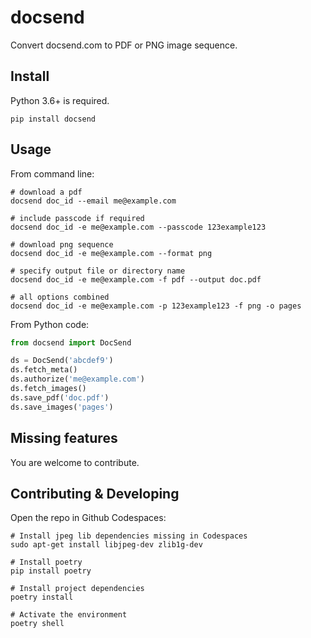 # docsend

Convert docsend.com to PDF or PNG image sequence.

## Install

Python 3.6+ is required.

```
pip install docsend
```

## Usage

From command line:

```shell
# download a pdf
docsend doc_id --email me@example.com

# include passcode if required
docsend doc_id -e me@example.com --passcode 123example123

# download png sequence
docsend doc_id -e me@example.com --format png

# specify output file or directory name
docsend doc_id -e me@example.com -f pdf --output doc.pdf

# all options combined
docsend doc_id -e me@example.com -p 123example123 -f png -o pages
```

From Python code:

```python
from docsend import DocSend

ds = DocSend('abcdef9')
ds.fetch_meta()
ds.authorize('me@example.com')
ds.fetch_images()
ds.save_pdf('doc.pdf')
ds.save_images('pages')
```

## Missing features

You are welcome to contribute.

## Contributing & Developing

Open the repo in Github Codespaces:

```
# Install jpeg lib dependencies missing in Codespaces
sudo apt-get install libjpeg-dev zlib1g-dev

# Install poetry
pip install poetry

# Install project dependencies
poetry install

# Activate the environment
poetry shell
```